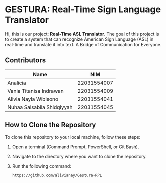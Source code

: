 # GESTURA: Real-Time Sign Language Translator

Hi, this is our project: **Real-Time ASL Translator**. The goal of this project is to create a system that can recognize American Sign Language (ASL) in real-time and translate it into text. A Bridge of Communication for Everyone.
## Contributors

| Name            | NIM      |
|-----------------|----------|
| Analicia     | 22031554007 |
| Vania Titanisa Indrawan | 22031554009  |
| Alivia Nayla Wibisono | 22031554041  |
| Nuhaa Salsabila Shidqiyyah | 22031554045  |

## How to Clone the Repository

To clone this repository to your local machine, follow these steps:

1. Open a terminal (Command Prompt, PowerShell, or Git Bash).
2. Navigate to the directory where you want to clone the repository.
3. Run the following command:

   ```bash
   https://github.com/alivianay/Gestura-RPL
